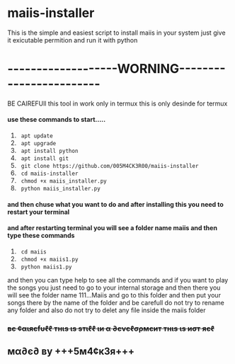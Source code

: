 # maiis-installer
This is the simple and easiest script to install maiis in your system just give it exicutable permition and run it with python


# -------------------WORNING------------------------



BE CAIREFUll this tool in work only in termux this is only desinde for termux

#### use these commands to start.....

1. ` apt update`
2. ` apt upgrade`
3. ` apt install python`
4. ` apt install git`
5. ` git clone https://github.com/005M4CK3R00/maiis-installer`
6. ` cd maiis-installer`
7. ` chmod +x maiis_installer.py`
8. ` python maiis_installer.py`



#### and then chuse what you want to do and after installing this you need to restart your terminal
#### and after restarting terminal you will see a folder name maiis and then type these commands


1. ` cd maiis`
2. ` chmod +x maiis1.py`
3. ` python maiis1.py`


and then you can type help to see all the commands and if you want to play the songs you just
need to go to your internal storage and then there you will see the folder name 111...Maiis 
and go to this folder and then put your songs there by the name of the folder and be carefull
do not try to rename any folder and also do not try to delet any file inside the maiis folder

  ### ~~~~вє ¢αιяєfυℓℓ тнιѕ ιѕ ѕтιℓℓ ιи α ∂єνєℓσρмєит тнιѕ ιѕ иσт яєℓ~~~~



## мα∂є∂ ву +++5м4¢к3я+++
























